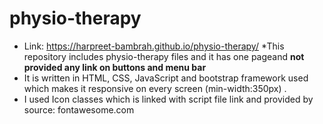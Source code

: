 # physio-therapy
* Link: https://harpreet-bambrah.github.io/physio-therapy/
*This repository includes physio-therapy files and it has one pageand **not provided any link on buttons and menu bar**
* It is written in HTML, CSS, JavaScript and bootstrap framework used which makes it responsive on every screen (min-width:350px) .
* I used Icon classes which is linked with script file link and provided by source: fontawesome.com




